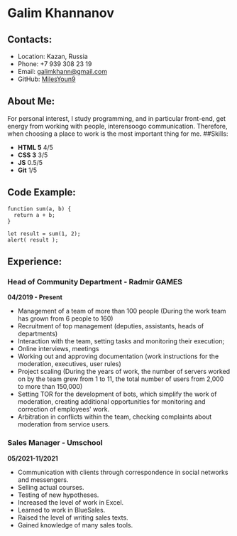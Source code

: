 # Galim Khannanov
## Contacts:
* Location: Kazan, Russia 
* Phone: +7 939 308 23 19
* Email: galimkhann@gmail.com
* GitHub: [MilesYoun9](https://github.com/MilesYoun9)
## About Me: 
For personal interest, I study programming, and in particular front-end, get energy from working with people, interensoogo communication. Therefore, when choosing a place to work is the most important thing for me. 
##Skills: 
* __HTML 5__ 4/5
* __CSS 3__ 3/5
* __JS__ 0.5/5
* __Git__ 1/5
## Code Example:  
``` 
function sum(a, b) {
  return a + b;
}

let result = sum(1, 2);
alert( result );
```
## Experience:
### Head of Community Department - Radmir GAMES
__04/2019 - Present__
* Management of a team of more than 100 people (During the work team has grown from 6 people to 160)
* Recruitment of top management (deputies, assistants, heads of departments)
* Interaction with the team, setting tasks and monitoring their execution;
* Online interviews, meetings
* Working out and approving documentation (work instructions for the moderation, executives, user rules)
* Project scaling (During the years of work, the number of servers worked on by the team grew from 1 to 11, the total number of users from 2,000 to more than 150,000)
* Setting TOR for the development of bots, which simplify the work of moderation, creating additional opportunities for monitoring and correction of employees' work.
* Arbitration in conflicts within the team, checking complaints about moderation from service users.
### Sales Manager - Umschool
__05/2021-11/2021__
* Communication with clients through correspondence in social networks and messengers.
* Selling actual courses.
* Testing of new hypotheses.
* Increased the level of work in Excel.
* Learned to work in BlueSales.
* Raised the level of writing sales texts.
* Gained knowledge of many sales tools.


